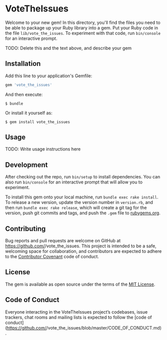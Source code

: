 # VoteTheIssues

Welcome to your new gem! In this directory, you'll find the files you need to be able to package up your Ruby library into a gem. Put your Ruby code in the file `lib/vote_the_issues`. To experiment with that code, run `bin/console` for an interactive prompt.

TODO: Delete this and the text above, and describe your gem

## Installation

Add this line to your application's Gemfile:

```ruby
gem 'vote_the_issues'
```

And then execute:

    $ bundle

Or install it yourself as:

    $ gem install vote_the_issues

## Usage

TODO: Write usage instructions here

## Development

After checking out the repo, run `bin/setup` to install dependencies. You can also run `bin/console` for an interactive prompt that will allow you to experiment.

To install this gem onto your local machine, run `bundle exec rake install`. To release a new version, update the version number in `version.rb`, and then run `bundle exec rake release`, which will create a git tag for the version, push git commits and tags, and push the `.gem` file to [rubygems.org](https://rubygems.org).

## Contributing

Bug reports and pull requests are welcome on GitHub at https://github.com/<github username>/vote_the_issues. This project is intended to be a safe, welcoming space for collaboration, and contributors are expected to adhere to the [Contributor Covenant](http://contributor-covenant.org) code of conduct.

## License

The gem is available as open source under the terms of the [MIT License](https://opensource.org/licenses/MIT).

## Code of Conduct

Everyone interacting in the VoteTheIssues project’s codebases, issue trackers, chat rooms and mailing lists is expected to follow the [code of conduct](https://github.com/<github username>/vote_the_issues/blob/master/CODE_OF_CONDUCT.md).

